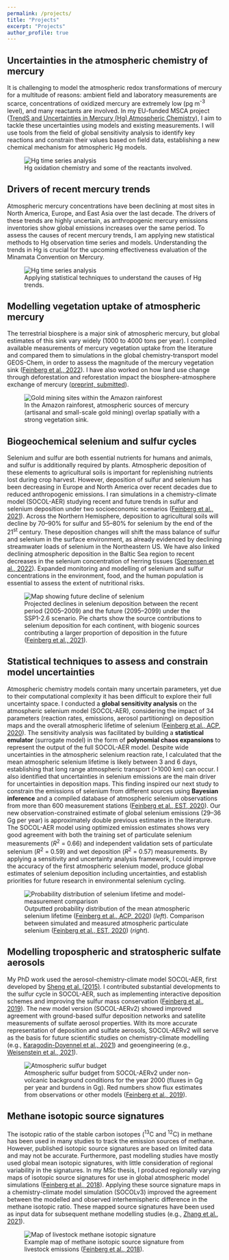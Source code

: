 ```yaml
---
permalink: /projects/
title: "Projects"
excerpt: "Projects"
author_profile: true
---
```

## Uncertainties in the atmospheric chemistry of mercury
It is challenging to model the atmospheric redox transformations of mercury for a multitude of reasons: ambient field and laboratory measurements are scarce, concentrations of oxidized mercury are extremely low (pg m<sup>-3</sup> level), and many reactants are involved. In my EU-funded MSCA project ([TrendS and Uncertainties in Mercury (Hg) Atmospheric Chemistry](https://cordis.europa.eu/project/id/101103544)), I aim to tackle these uncertainties using models and existing measurements. I will use tools from the field of global sensitivity analysis to identify key reactions and constrain their values based on field data, establishing a new chemical mechanism for atmospheric Hg models.
<figure>
    <img src="/images/simple_chem.png"
         alt="Hg time series analysis">
    <figcaption>Hg oxidation chemistry and some of the reactants involved. </figcaption>
</figure>

## Drivers of recent mercury trends
Atmospheric mercury concentrations have been declining at most sites in North America, Europe, and East Asia over the last decade. The drivers of these trends are highly uncertain, as anthropogenic mercury emissions inventories show global emissions increases over the same period. To assess the causes of recent mercury trends, I am applying new statistical methods to Hg observation time series and models. Understanding the trends in Hg is crucial for the upcoming effectiveness evaluation of the Minamata Convention on Mercury. 
<figure>
    <img src="/images/mercury_trends.png"
         alt="Hg time series analysis">
    <figcaption>Applying statistical techniques to understand the causes of Hg trends. </figcaption>
</figure>

## Modelling vegetation uptake of atmospheric mercury
The terrestrial biosphere is a major sink of atmospheric mercury, but global estimates of this sink vary widely (1000 to 4000 tons per year). I compiled available measurements of mercury vegetation uptake from the literature and compared them to simulations in the global chemistry-transport model GEOS-Chem, in order to assess the magnitude of the mercury vegetation sink ([Feinberg et al., 2022](https://doi.org/10.1039/D2EM00032F)). I have also worked on how land use change through deforestation and reforestation impact the biosphere-atmosphere exchange of mercury ([preprint, submitted](https://doi.org/10.31223/X5TQ03)).
<figure>
    <img src="/images/mercury_vegetation.png"
         alt="Gold mining sites within the Amazon rainforest">
    <figcaption>In the Amazon rainforest, atmospheric sources of mercury (artisanal and small-scale gold mining) overlap spatially with a strong vegetation sink. </figcaption>
</figure>



## Biogeochemical selenium and sulfur cycles
Selenium and sulfur are both essential nutrients for humans and animals, and sulfur is additionally required by plants. Atmospheric deposition of these elements to agricultural soils is important for replenishing nutrients lost during crop harvest. However, deposition of sulfur and selenium has been decreasing in Europe and North America over recent decades due to reduced anthropogenic emissions. I ran simulations in a chemistry-climate model (SOCOL-AER) studying recent and future trends in sulfur and selenium deposition under two socioeconomic scenarios ([Feinberg et al., 2021](https://doi.org/10.1038/s43247-021-00172-0)). Across the Northern Hemisphere, deposition to agricultural soils will decline by 70–90% for sulfur and 55–80% for selenium by the end of the 21<sup>st</sup> century. These deposition changes will shift the mass balance of sulfur and selenium in the surface environment, as already evidenced by declining streamwater loads of selenium in the Northeastern US. We have also linked declining atmospheric deposition in the Baltic Sea region to recent decreases in the selenium concentration of herring tissues ([Soerensen et al., 2022](https://doi.org/10.1039/d1em00418b)). Expanded monitoring and modelling of selenium and sulfur concentrations in the environment, food, and the human population is essential to assess the extent of nutritional risks.
<figure>
    <img src="/images/img_Se_dep.png"
         alt="Map showing future decline of selenium">
    <figcaption>Projected declines in selenium deposition between the recent period (2005–2009) and the future (2095–2099) under the SSP1-2.6 scenario. Pie charts show the source contributions to selenium deposition for each continent, with biogenic sources contributing a larger proportion of deposition in the future (<a href="https://doi.org/10.1038/s43247-021-00172-0">Feinberg et al., 2021</a>).</figcaption>
</figure>


## Statistical techniques to assess and constrain model uncertainties
Atmospheric chemistry models contain many uncertain parameters, yet due to their computational complexity it has been difficult to explore their full uncertainty space. I conducted a **global sensitivity analysis** on the atmospheric selenium model (SOCOL-AER), considering the impact of 34 parameters (reaction rates, emissions, aerosol partitioning) on deposition maps and the overall atmospheric lifetime of selenium ([Feinberg et al., ACP, 2020](https://doi.org/10.5194/acp-20-1363-2020)). The sensitivity analysis was facilitated by building a **statistical emulator** (surrogate model) in the form of **polynomial chaos expansions** to represent the output of the full SOCOL-AER model. Despite wide uncertainties in the atmospheric selenium reaction rate, I calculated that the mean atmospheric selenium lifetime is likely between 3 and 6 days, establishing that long range atmospheric transport (>1000 km) can occur. I also identified that uncertainties in selenium emissions are the main driver for uncertainties in deposition maps. This finding inspired our next study to constrain the emissions of selenium from different sources using **Bayesian inference** and a compiled database of atmospheric selenium observations from more than 600 measurement stations ([Feinberg et al., EST, 2020](https://doi.org/10.1021/acs.est.0c01408)). Our new observation-constrained estimate of global selenium emissions (29–36 Gg per year) is approximately double previous estimates in the literature. The SOCOL-AER model using optimized emission estimates shows very good agreement with both the training set of particulate selenium measurements (*R*<sup>2</sup> = 0.66) and independent validation sets of particulate selenium (*R*<sup>2</sup> = 0.59) and wet deposition (*R*<sup>2</sup> = 0.57) measurements. By applying a sensitivity and uncertainty analysis framework, I could improve the accuracy of the first atmospheric selenium model, produce global estimates of selenium deposition including uncertainties, and establish priorities for future research in environmental selenium cycling. 
<figure>
    <img src="/images/combined_stats.png"
         alt="Probability distribution of selenium lifetime and model-measurement comparison">
    <figcaption> Outputted probability distribution of the mean atmospheric selenium lifetime (<a href="https://doi.org/10.5194/acp-20-1363-2020">Feinberg et al., ACP, 2020</a>) (<i>left</i>). Comparison between simulated and measured atmospheric particulate selenium (<a href="https://doi.org/10.1021/acs.est.0c01408">Feinberg et al., EST, 2020</a>) (<i>right</i>).</figcaption>
</figure>

## Modelling tropospheric and stratospheric sulfate aerosols
My PhD work used the aerosol-chemistry-climate model SOCOL-AER, first developed by [Sheng et al. (2015)](https://doi.org/10.1002/2014JD021985). I contributed substantial developments to the sulfur cycle in SOCOL-AER, such as implementing interactive deposition schemes and improving the sulfur mass conservation ([Feinberg et al., 2019](https://doi.org/10.5194/gmd-12-3863-2019)). The new model version (SOCOL-AERv2) showed improved agreement with ground-based sulfur deposition networks and satellite measurements of sulfate aerosol properties. With its more accurate representation of deposition and sulfate aerosols, SOCOL-AERv2 will serve as the basis for future scientific studies on chemistry-climate modelling (e.g., [Karagodin-Doyennel et al., 2021](https://doi.org/10.5194/gmd-14-6623-2021)) and geoengineering (e.g., [Weisenstein et al., 2021](https://doi.org/10.5194/acp-2021-569)).
<figure>
    <img src="/images/sulfur_cycle.png"
         alt="Atmospheric sulfur budget">
    <figcaption>Atmospheric sulfur budget from SOCOL-AERv2 under non-volcanic background conditions for the year 2000 (fluxes in Gg per year and burdens in Gg). Red numbers show flux estimates from observations or other models (<a href="https://doi.org/10.5194/gmd-12-3863-2019">Feinberg et al., 2019</a>).</figcaption>
</figure>


## Methane isotopic source signatures
The isotopic ratio of the stable carbon isotopes (<sup>13</sup>C and <sup>12</sup>C) in methane has been used in many studies to track the emission sources of methane. However, published isotopic source signatures are based on limited data and may not be accurate. Furthermore, past modelling studies have mostly used global mean isotopic signatures, with little consideration of regional variability in the signatures. In my MSc thesis, I produced regionally varying maps of isotopic source signatures for use in global atmospheric model simulations ([Feinberg et al., 2018](https://doi.org/10.1016/j.atmosenv.2017.11.037)). Applying these source signature maps in a chemistry-climate model simulation (SOCOLv3) improved the agreement between the modelled and observed interhemispheric difference in the methane isotopic ratio. These mapped source signatures have been used as input data for subsequent methane modelling studies (e.g., [Zhang et al., 2021](https://doi.org/10.1093/nsr/nwab200)).
<figure>
    <img src="/images/methane_signature.png"
         alt="Map of livestock methane isotopic signature">
    <figcaption>Example map of methane isotopic source signature from livestock emissions (<a href="https://doi.org/10.1016/j.atmosenv.2017.11.037">Feinberg et al., 2018</a>).</figcaption>
</figure>
